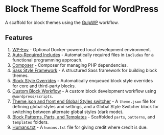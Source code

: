 # Block Theme Scaffold for WordPress

A scaffold for block themes using the [GulpWP](https://github.com/cr0ybot/gulp-wp) workflow.

## Features

1. [WP-Env](/docs/wp-env) - Optional Docker-powered local development environment.
2. [Auto-Required Includes](/docs/auto-required-includes) - Automatically required files in `includes` for a functional programming approach.
3. [Composer](/docs/composer) - Composer for managing PHP dependencies.
4. [Sass Style Framework](/docs/sass-style-framework) - A structured Sass framework for building block themes.
5. [Block Style Overrides](/docs/block-style-overrides) - Automatically enqueued block style overrides for core and third-party blocks.
6. [Custom Block Workflow](/docs/custom-block-workflow) - A custom block development workflow using `@wordpress/scripts`.
7. [Theme.json and front end Global Styles switcher](/docs/themejson-global-styles) - A `theme.json` file for defining global styles and settings, and a Global Style Switcher block for switching between alternate global styles (dark mode).
8. [Block Patterns, Parts, and Templates](/docs/block-patterns-parts-templates) - Scaffolded `parts`, `patterns`, and `templates` folders.
9. [Humans.txt](/docs/humanstxt) - A `humans.txt` file for giving credit where credit is due.
